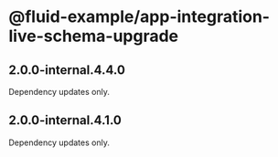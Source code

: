 # @fluid-example/app-integration-live-schema-upgrade

## 2.0.0-internal.4.4.0

Dependency updates only.

## 2.0.0-internal.4.1.0

Dependency updates only.
